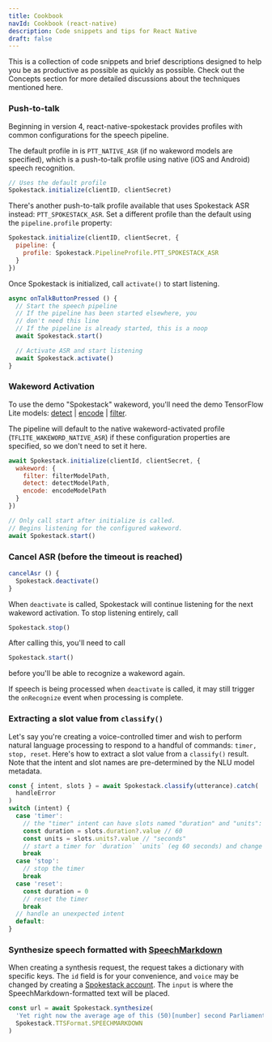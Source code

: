 ```yaml
---
title: Cookbook
navId: Cookbook (react-native)
description: Code snippets and tips for React Native
draft: false
---
```


This is a collection of code snippets and brief descriptions designed to help you be as productive as possible as quickly as possible. Check out the Concepts section for more detailed discussions about the techniques mentioned here.

### Push-to-talk

Beginning in version 4, react-native-spokestack provides profiles with common configurations for the speech pipeline.

The default profile in is `PTT_NATIVE_ASR` (if no wakeword models are specified), which is a push-to-talk profile using native (iOS and Android) speech recognition.

```javascript
// Uses the default profile
Spokestack.initialize(clientID, clientSecret)
```

There's another push-to-talk profile available that uses Spokestack ASR instead: `PTT_SPOKESTACK_ASR`. Set a different profile than the default using the `pipeline.profile` property:

```javascript
Spokestack.initialize(clientID, clientSecret, {
  pipeline: {
    profile: Spokestack.PipelineProfile.PTT_SPOKESTACK_ASR
  }
})
```

Once Spokestack is initialized, call `activate()` to start listening.

```javascript
async onTalkButtonPressed () {
  // Start the speech pipeline
  // If the pipeline has been started elsewhere, you
  // don't need this line
  // If the pipeline is already started, this is a noop
  await Spokestack.start()

  // Activate ASR and start listening
  await Spokestack.activate()
}
```

### Wakeword Activation

To use the demo "Spokestack" wakeword, you'll need the demo TensorFlow Lite models: [detect](https://d3dmqd7cy685il.cloudfront.net/model/wake/spokestack/detect.tflite) | [encode](https://d3dmqd7cy685il.cloudfront.net/model/wake/spokestack/encode.tflite) | [filter](https://d3dmqd7cy685il.cloudfront.net/model/wake/spokestack/filter.tflite).

The pipeline will default to the native wakeword-activated profile (`TFLITE_WAKEWORD_NATIVE_ASR`) if these configuration properties are specified, so we don't need to set it here.

```javascript
await Spokestack.initialize(clientId, clientSecret, {
  wakeword: {
    filter: filterModelPath,
    detect: detectModelPath,
    encode: encodeModelPath
  }
})

// Only call start after initialize is called.
// Begins listening for the configured wakeword.
await Spokestack.start()
```

### Cancel ASR (before the timeout is reached)

```javascript
cancelAsr () {
  Spokestack.deactivate()
}
```

When `deactivate` is called, Spokestack will continue listening for the next wakeword activation. To stop listening entirely, call

```javascript
Spokestack.stop()
```

After calling this, you'll need to call

```javascript
Spokestack.start()
```

before you'll be able to recognize a wakeword again.

If speech is being processed when `deactivate` is called, it may still trigger the `onRecognize` event when processing is complete.

### Extracting a slot value from `classify()`

Let's say you're creating a voice-controlled timer and wish to perform natural language processing to respond to a handful of commands: `timer, stop, reset`. Here's how to extract a slot value from a `classify()` result. Note that the intent and slot names are pre-determined by the NLU model metadata.

```ts
const { intent, slots } = await Spokestack.classify(utterance).catch(
  handleError
)
switch (intent) {
  case 'timer':
    // the "timer" intent can have slots named "duration" and "units": "set a timer for {duration} {units}"
    const duration = slots.duration?.value // 60
    const units = slots.units?.value // "seconds"
    // start a timer for `duration` `units` (eg 60 seconds) and change the UI accordingly
    break
  case 'stop':
    // stop the timer
    break
  case 'reset':
    const duration = 0
    // reset the timer
    break
  // handle an unexpected intent
  default:
}
```

### Synthesize speech formatted with [SpeechMarkdown](https://www.speechmarkdown.org/)

When creating a synthesis request, the request takes a dictionary with specific keys. The `id` field is for your convenience, and `voice` may be changed by creating a [Spokestack account](/account). The `input` is where the SpeechMarkdown-formatted text will be placed.

```javascript
const url = await Spokestack.synthesize(
  'Yet right now the average age of this (50)[number] second Parliament is (49)[number] years old, [1s] OK.',
  Spokestack.TTSFormat.SPEECHMARKDOWN
)
```
